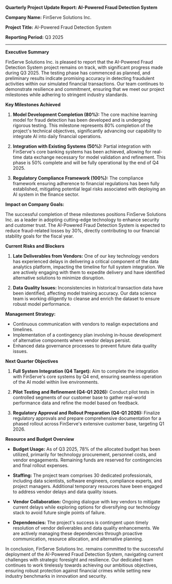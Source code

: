 **Quarterly Project Update Report: AI-Powered Fraud Detection System**

**Company Name:** FinServe Solutions Inc.

**Project Title:** AI-Powered Fraud Detection System

**Reporting Period:** Q3 2025

---

**Executive Summary**

FinServe Solutions Inc. is pleased to report that the AI-Powered Fraud Detection System project remains on track, with significant progress made during Q3 2025. The testing phase has commenced as planned, and preliminary results indicate promising accuracy in detecting fraudulent activities within our simulated financial transactions. Our team continues to demonstrate resilience and commitment, ensuring that we meet our project milestones while adhering to stringent industry standards.

**Key Milestones Achieved**

1. **Model Development Completion (80%):** The core machine learning model for fraud detection has been developed and is undergoing rigorous testing. This milestone represents 80% completion of the project's technical objectives, significantly advancing our capability to integrate AI into daily financial operations.

2. **Integration with Existing Systems (50%):** Partial integration with FinServe's core banking systems has been achieved, allowing for real-time data exchange necessary for model validation and refinement. This phase is 50% complete and will be fully operational by the end of Q4 2025.

3. **Regulatory Compliance Framework (100%):** The compliance framework ensuring adherence to financial regulations has been fully established, mitigating potential legal risks associated with deploying an AI system in the finance sector.

**Impact on Company Goals:**

The successful completion of these milestones positions FinServe Solutions Inc. as a leader in adopting cutting-edge technology to enhance security and customer trust. The AI-Powered Fraud Detection System is expected to reduce fraud-related losses by 30%, directly contributing to our financial stability goals for the fiscal year.

**Current Risks and Blockers**

1. **Late Deliverables from Vendors:** One of our key technology vendors has experienced delays in delivering a critical component of the data analytics platform, impacting the timeline for full system integration. We are actively engaging with them to expedite delivery and have identified alternative solutions to minimize disruption.

2. **Data Quality Issues:** Inconsistencies in historical transaction data have been identified, affecting model training accuracy. Our data science team is working diligently to cleanse and enrich the dataset to ensure robust model performance.

**Management Strategy:**

- Continuous communication with vendors to realign expectations and timelines.
- Implementation of a contingency plan involving in-house development of alternative components where vendor delays persist.
- Enhanced data governance processes to prevent future data quality issues.

**Next Quarter Objectives**

1. **Full System Integration (Q4 Target):** Aim to complete the integration with FinServe's core systems by Q4 end, ensuring seamless operation of the AI model within live environments.

2. **Pilot Testing and Refinement (Q4-Q1 2026):** Conduct pilot tests in controlled segments of our customer base to gather real-world performance data and refine the model based on feedback.

3. **Regulatory Approval and Rollout Preparation (Q4-Q1 2026):** Finalize regulatory approvals and prepare comprehensive documentation for a phased rollout across FinServe's extensive customer base, targeting Q1 2026.

**Resource and Budget Overview**

- **Budget Usage:** As of Q3 2025, 78% of the allocated budget has been utilized, primarily for technology procurement, personnel costs, and vendor engagements. Remaining funds are reserved for contingencies and final rollout expenses.
  
- **Staffing:** The project team comprises 30 dedicated professionals, including data scientists, software engineers, compliance experts, and project managers. Additional temporary resources have been engaged to address vendor delays and data quality issues.

- **Vendor Collaboration:** Ongoing dialogue with key vendors to mitigate current delays while exploring options for diversifying our technology stack to avoid future single points of failure.

- **Dependencies:** The project's success is contingent upon timely resolution of vendor deliverables and data quality enhancements. We are actively managing these dependencies through proactive communication, resource allocation, and alternative planning.

In conclusion, FinServe Solutions Inc. remains committed to the successful deployment of the AI-Powered Fraud Detection System, navigating current challenges with strategic foresight and resilience. Our dedicated team continues to work tirelessly towards achieving our ambitious objectives, ensuring robust protection against financial crimes while setting new industry benchmarks in innovation and security.